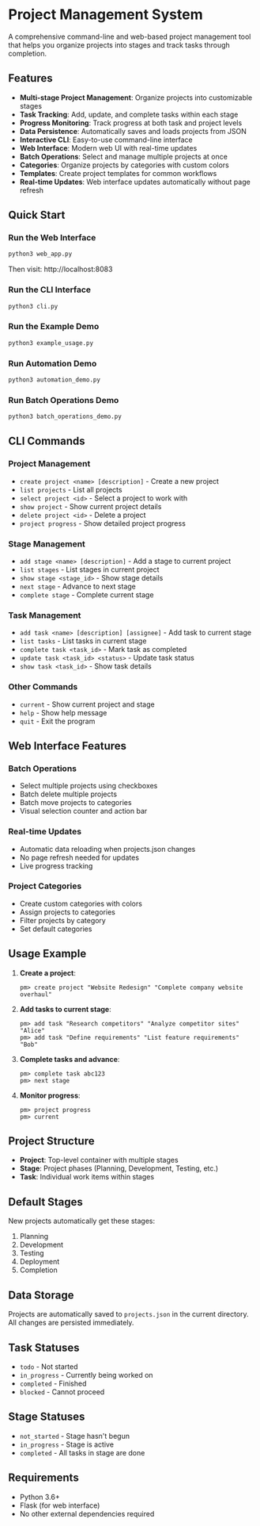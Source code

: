 # Project Management System

A comprehensive command-line and web-based project management tool that helps you organize projects into stages and track tasks through completion.

## Features

- **Multi-stage Project Management**: Organize projects into customizable stages
- **Task Tracking**: Add, update, and complete tasks within each stage
- **Progress Monitoring**: Track progress at both task and project levels
- **Data Persistence**: Automatically saves and loads projects from JSON
- **Interactive CLI**: Easy-to-use command-line interface
- **Web Interface**: Modern web UI with real-time updates
- **Batch Operations**: Select and manage multiple projects at once
- **Categories**: Organize projects by categories with custom colors
- **Templates**: Create project templates for common workflows
- **Real-time Updates**: Web interface updates automatically without page refresh

## Quick Start

### Run the Web Interface
```bash
python3 web_app.py
```
Then visit: http://localhost:8083

### Run the CLI Interface
```bash
python3 cli.py
```

### Run the Example Demo
```bash
python3 example_usage.py
```

### Run Automation Demo
```bash
python3 automation_demo.py
```

### Run Batch Operations Demo
```bash
python3 batch_operations_demo.py
```

## CLI Commands

### Project Management
- `create project <name> [description]` - Create a new project
- `list projects` - List all projects
- `select project <id>` - Select a project to work with
- `show project` - Show current project details
- `delete project <id>` - Delete a project
- `project progress` - Show detailed project progress

### Stage Management
- `add stage <name> [description]` - Add a stage to current project
- `list stages` - List stages in current project
- `show stage <stage_id>` - Show stage details
- `next stage` - Advance to next stage
- `complete stage` - Complete current stage

### Task Management
- `add task <name> [description] [assignee]` - Add task to current stage
- `list tasks` - List tasks in current stage
- `complete task <task_id>` - Mark task as completed
- `update task <task_id> <status>` - Update task status
- `show task <task_id>` - Show task details

### Other Commands
- `current` - Show current project and stage
- `help` - Show help message
- `quit` - Exit the program

## Web Interface Features

### Batch Operations
- Select multiple projects using checkboxes
- Batch delete multiple projects
- Batch move projects to categories
- Visual selection counter and action bar

### Real-time Updates
- Automatic data reloading when projects.json changes
- No page refresh needed for updates
- Live progress tracking

### Project Categories
- Create custom categories with colors
- Assign projects to categories
- Filter projects by category
- Set default categories

## Usage Example

1. **Create a project**:
   ```
   pm> create project "Website Redesign" "Complete company website overhaul"
   ```

2. **Add tasks to current stage**:
   ```
   pm> add task "Research competitors" "Analyze competitor sites" "Alice"
   pm> add task "Define requirements" "List feature requirements" "Bob"
   ```

3. **Complete tasks and advance**:
   ```
   pm> complete task abc123
   pm> next stage
   ```

4. **Monitor progress**:
   ```
   pm> project progress
   pm> current
   ```

## Project Structure

- **Project**: Top-level container with multiple stages
- **Stage**: Project phases (Planning, Development, Testing, etc.)
- **Task**: Individual work items within stages

## Default Stages

New projects automatically get these stages:
1. Planning
2. Development  
3. Testing
4. Deployment
5. Completion

## Data Storage

Projects are automatically saved to `projects.json` in the current directory. All changes are persisted immediately.

## Task Statuses

- `todo` - Not started
- `in_progress` - Currently being worked on
- `completed` - Finished
- `blocked` - Cannot proceed

## Stage Statuses

- `not_started` - Stage hasn't begun
- `in_progress` - Stage is active
- `completed` - All tasks in stage are done

## Requirements

- Python 3.6+
- Flask (for web interface)
- No other external dependencies required
